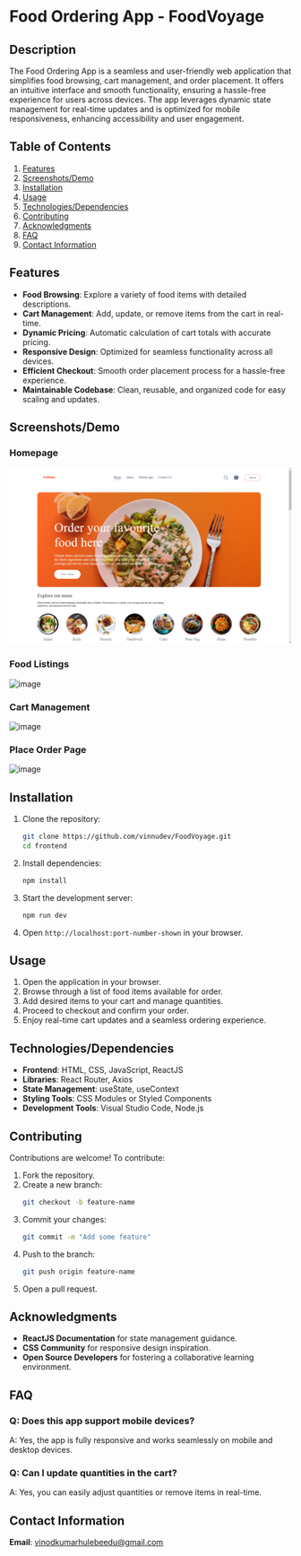 # Food Ordering App  - FoodVoyage
## Description  

The Food Ordering App is a seamless and user-friendly web application that simplifies food browsing, cart management, and order placement. It offers an intuitive interface and smooth functionality, ensuring a hassle-free experience for users across devices. The app leverages dynamic state management for real-time updates and is optimized for mobile responsiveness, enhancing accessibility and user engagement.  

## Table of Contents  

1. [Features](#features)  
2. [Screenshots/Demo](#screenshotsdemo)  
3. [Installation](#installation)  
4. [Usage](#usage)  
5. [Technologies/Dependencies](#technologiesdependencies)  
6. [Contributing](#contributing)  
7. [Acknowledgments](#acknowledgments)  
8. [FAQ](#faq)  
9. [Contact Information](#contact-information)



## Features  

- **Food Browsing**: Explore a variety of food items with detailed descriptions.  
- **Cart Management**: Add, update, or remove items from the cart in real-time.  
- **Dynamic Pricing**: Automatic calculation of cart totals with accurate pricing.  
- **Responsive Design**: Optimized for seamless functionality across all devices.  
- **Efficient Checkout**: Smooth order placement process for a hassle-free experience.  
- **Maintainable Codebase**: Clean, reusable, and organized code for easy scaling and updates.  

## Screenshots/Demo  

### Homepage  
![Home Page](https://github.com/vinnudev/FoodVoyage/blob/master/frontend/ScreenShots/HomePage.png?raw=true)

### Food Listings  
![image](https://github.com/user-attachments/assets/39f61137-7d97-41d3-983d-ef6785734d5c)

### Cart Management  
![image](https://github.com/user-attachments/assets/a4366827-268a-4d96-b8ff-dc807fc35dc7)

### Place Order Page
![image](https://github.com/user-attachments/assets/43555278-7ac7-406c-9aa7-455436ad3724)

## Installation  

1. Clone the repository:  
   ```bash  
   git clone https://github.com/vinnudev/FoodVoyage.git
   cd frontend
   ```  
2. Install dependencies:  
   ```bash  
   npm install  
   ```  
3. Start the development server:  
   ```bash  
   npm run dev
   ```  
4. Open `http://localhost:port-number-shown` in your browser.




## Usage  

1. Open the application in your browser.  
2. Browse through a list of food items available for order.  
3. Add desired items to your cart and manage quantities.  
4. Proceed to checkout and confirm your order.  
5. Enjoy real-time cart updates and a seamless ordering experience.  




## Technologies/Dependencies  

- **Frontend**: HTML, CSS, JavaScript, ReactJS  
- **Libraries**: React Router, Axios 
- **State Management**: useState, useContext  
- **Styling Tools**: CSS Modules or Styled Components 
- **Development Tools**: Visual Studio Code, Node.js  

## Contributing  

Contributions are welcome! To contribute:  

1. Fork the repository.  
2. Create a new branch:  
   ```bash  
   git checkout -b feature-name  
   ```  
3. Commit your changes:  
   ```bash  
   git commit -m "Add some feature"  
   ```  
4. Push to the branch:  
   ```bash  
   git push origin feature-name  
   ```  
5. Open a pull request.  

## Acknowledgments  

- **ReactJS Documentation** for state management guidance.  
- **CSS Community** for responsive design inspiration.  
- **Open Source Developers** for fostering a collaborative learning environment.  



## FAQ

### Q: Does this app support mobile devices?  
A: Yes, the app is fully responsive and works seamlessly on mobile and desktop devices.  

### Q: Can I update quantities in the cart?  
A: Yes, you can easily adjust quantities or remove items in real-time.  


## Contact Information

**Email**: [vinodkumarhulebeedu@gmail.com](mailto:vinodkumarhulebeedu@gmail.com)  

